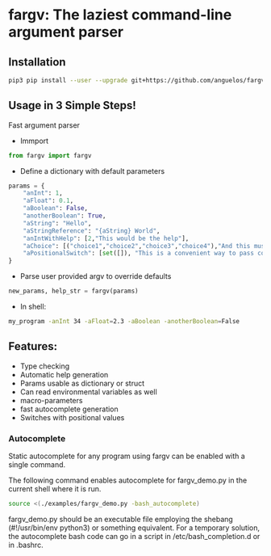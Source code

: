 # fargv: The laziest command-line argument parser  

## Installation

```bash
pip3 pip install --user --upgrade git+https://github.com/anguelos/fargv
```

## Usage in 3 Simple Steps!

Fast argument parser

* Immport
```python
from fargv import fargv 
```
* Define a dictionary with default parameters
```python
params = {
    "anInt": 1,
    "aFloat": 0.1,
    "aBoolean": False,
    "anotherBoolean": True,
    "aString": "Hello",
    "aStringReference": "{aString} World",
    "anIntWithHelp": [2,"This would be the help"],
    "aChoice": [("choice1","choice2","choice3","choice4"),"And this must be the help"],
    "aPositionalSwitch": [set([]), "This is a convenient way to pass colections of things"]
}
```

* Parse user provided argv to override defaults
```python
new_params, help_str = fargv(params)
```

* In shell:
```bash
my_program -anInt 34 -aFloat=2.3 -aBoolean -anotherBoolean=False
```

## Features:
* Type checking
* Automatic help generation
* Params usable as dictionary or struct
* Can read environmental variables as well
* macro-parameters
* fast autocomplete generation
* Switches with positional values 

### Autocomplete

Static autocomplete for any program using fargv can be enabled with a single command.

The following command enables autocomplete for fargv_demo.py in the current shell where it is run.
```bash
source <(./examples/fargv_demo.py -bash_autocomplete)
```
fargv_demo.py should be an executable file employing the shebang (#!/usr/bin/env python3) or something equivalent.
For a temporary solution, the autocomplete bash code can go in a script in /etc/bash_completion.d or in .bashrc.